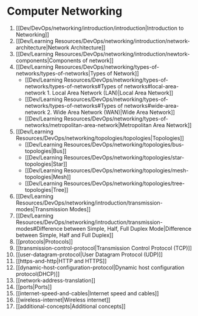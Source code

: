# Computer Networking
1. [[Dev/DevOps/networking/introduction/introduction|Introduction to Networking]]
2. [[Dev/Learning Resources/DevOps/networking/introduction/network-architecture|Network Architecture]]
3. [[Dev/Learning Resources/DevOps/networking/introduction/newtork-components|Components of network]]
4. [[Dev/Learning Resources/DevOps/networking/types-of-networks/types-of-networks|Types of Network]]
	-  [[Dev/Learning Resources/DevOps/networking/types-of-networks/types-of-networks#Types of networks#local-area-network 1. Local Area Network (LAN)|Local Area Network]]
	-  [[Dev/Learning Resources/DevOps/networking/types-of-networks/types-of-networks#Types of networks#wide-area-network 2. Wide Area Network (WAN)|Wide Area Network]]
	-  [[Dev/Learning Resources/DevOps/networking/types-of-networks/metropolitan-area-network|Metropolitan Area Network]]
4. [[Dev/Learning Resources/DevOps/networking/topologies/topologies|Topologies]]
	-  [[Dev/Learning Resources/DevOps/networking/topologies/bus-topologies|Bus]]
	-  [[Dev/Learning Resources/DevOps/networking/topologies/star-topologies|Star]]
	-  [[Dev/Learning Resources/DevOps/networking/topologies/mesh-topologies|Mesh]]
	-  [[Dev/Learning Resources/DevOps/networking/topologies/tree-topologies|Tree]]
5. [[Dev/Learning Resources/DevOps/networking/introduction/transmission-modes|Transmission Modes]]
6. [[Dev/Learning Resources/DevOps/networking/introduction/transmission-modes#Difference between Simple, Half, Full Duplex Mode|Difference between Simple, Half and Full Duplex]]
7. [[protocols|Protocols]]
8. [[transmission-control-protocol|Transmission Control Protocol (TCP)]]
9. [[user-datagram-protocol|User Datagram Protocol (UDP)]]
10. [[https-and-http|HTTP and HTTPS]]
11. [[dynamic-host-configuration-protocol|Dynamic host configuration protocol(DHCP)]]
12. [[network-address-translation]]
13. [[ports|Ports]]
14. [[internet-speed-and-cables|Internet speed and cables]]
15. [[wireless-internet|Wireless internet]]
16. [[additional-concepts|Additional concepts]]